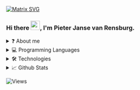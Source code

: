 [![Matrix SVG](https://raw.githubusercontent.com/rodrigograca31/rodrigograca31/master/matrix.svg)](https://www.youtube.com/watch?v=SDkAGkd4NLc) 

### Hi there <img src="https://media.giphy.com/media/hvRJCLFzcasrR4ia7z/giphy.gif" width="25px">, I'm Pieter Janse van Rensburg.

<details>
  <summary>
    ❓ About me
  </summary>

I'm working at Momentum-Metropolitan, a top insurer 🏦 in South Africa. My work revolves around solving problems in the insurance industry using advanced analytics and machine learning.

</details>

<details>
  <summary>
    💻 Programming Languages
  </summary>
  
  ![C++](https://img.shields.io/badge/-C++-000000?style=flat&logo=c%2B%2B)
  ![Go](https://img.shields.io/badge/-Go-000000?style=flat&logo=go)
  ![Haskell](https://img.shields.io/badge/-Haskell-000000?style=flat&logo=haskell)
  ![Java](https://img.shields.io/badge/-Java-000000?style=flat&logo=java)
  ![JavaScript](https://img.shields.io/badge/-JavaScript-000000?style=flat&logo=javascript)
  ![Python](https://img.shields.io/badge/-Python-000000?style=flat&logo=python)
  ![R](https://img.shields.io/badge/-R-000000?style=flat&logo=r)
  ![Rust](https://img.shields.io/badge/-Rust-000000?style=flat&logo=rust)
  ![SQL](https://img.shields.io/badge/-SQL-000000?style=flat&logo=postgresql)
  ![TypeScript](https://img.shields.io/badge/-TypeScript-000000?style=flat&logo=typescript)
  
</details>

<details>
  <summary>
    🛠 Technologies
  </summary>
  
  ![Apache](https://img.shields.io/badge/-Apache%20Spark-222222?style=flat&logo=Apache%20Spark&logoColor=FF6600)
  ![CMake](https://img.shields.io/badge/-CMake-222222?style=flat&logo=cmake&logoColor=0000FF)
  ![Git](https://img.shields.io/badge/-Git-222222?style=flat&logo=git&logoColor=F05032)
  ![GitHub](https://img.shields.io/badge/-GitHub-222222?style=flat&logo=github&logoColor=FFFFFF)
  ![GraphQL](https://img.shields.io/badge/-GraphQL-222222?style=flat&logo=graphql&logoColor=FF66CC)
  ![Java Spring](https://img.shields.io/badge/-Spring-222222?style=flat&logo=spring&logoColor=6DB33F)
  ![Jira](https://img.shields.io/badge/-Jira-222222?style=flat&logo=jira-software&logoColor=0000FF)
  ![Linux](https://img.shields.io/badge/-Linux-222222?style=flat&logo=linux&logoColor=FCC624)
  ![Node.js](https://img.shields.io/badge/-Node.js-222222?style=flat&logo=node.js&logoColor=339933)
  ![Pytorch](https://img.shields.io/badge/-Pytorch-222222?style=flat&logo=Pytorch&logoColor=FF5050)
  ![React](https://img.shields.io/badge/-React-222222?style=flat&logo=React&logoColor=61DAFB)
  ![Tensorflow](https://img.shields.io/badge/-Tensorflow-222222?style=flat&logo=Tensorflow&logoColor=FF9933)

</details>

<details>
  <summary>
    📈 Github Stats
  </summary>
  
<img align="center" alt="Pieter07's Github Stats" src="https://github-readme-stats.vercel.app/api?username=pieter07&show_icons=true&theme=dark&count_private=true" />

</details>

![Views](https://views.whatilearened.today/views/github/pieter07/pieter07.svg) 


